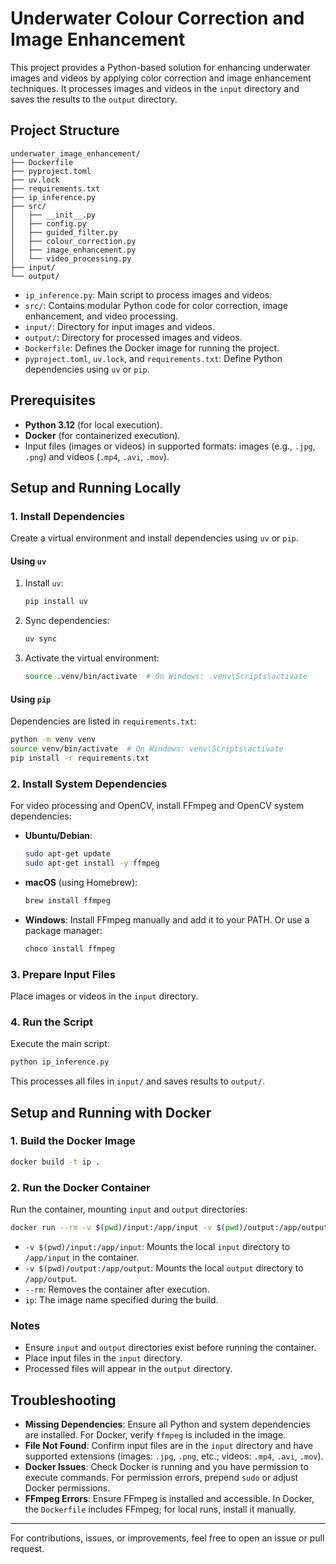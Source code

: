# Underwater Colour Correction and Image Enhancement

This project provides a Python-based solution for enhancing underwater images and videos by applying color correction and image enhancement techniques. It processes images and videos in the `input` directory and saves the results to the `output` directory.

## Project Structure

```
underwater_image_enhancement/
├── Dockerfile
├── pyproject.toml
├── uv.lock
├── requirements.txt
├── ip_inference.py
├── src/
│   ├── __init__.py
│   ├── config.py
│   ├── guided_filter.py
│   ├── colour_correction.py
│   ├── image_enhancement.py
│   └── video_processing.py
├── input/
└── output/
```

* `ip_inference.py`: Main script to process images and videos.
* `src/`: Contains modular Python code for color correction, image enhancement, and video processing.
* `input/`: Directory for input images and videos.
* `output/`: Directory for processed images and videos.
* `Dockerfile`: Defines the Docker image for running the project.
* `pyproject.toml`, `uv.lock`, and `requirements.txt`: Define Python dependencies using `uv` or `pip`.

## Prerequisites

* **Python 3.12** (for local execution).
* **Docker** (for containerized execution).
* Input files (images or videos) in supported formats: images (e.g., `.jpg`, `.png`) and videos (`.mp4`, `.avi`, `.mov`).

## Setup and Running Locally

### 1. Install Dependencies

Create a virtual environment and install dependencies using `uv` or `pip`.

#### Using `uv`

1. Install `uv`:

   ```bash
   pip install uv
   ```
2. Sync dependencies:

   ```bash
   uv sync
   ```
3. Activate the virtual environment:

   ```bash
   source .venv/bin/activate  # On Windows: .venv\Scripts\activate
   ```

#### Using `pip`

Dependencies are listed in `requirements.txt`:

```bash
python -m venv venv
source venv/bin/activate  # On Windows: venv\Scripts\activate
pip install -r requirements.txt
```

### 2. Install System Dependencies

For video processing and OpenCV, install FFmpeg and OpenCV system dependencies:

* **Ubuntu/Debian**:

  ```bash
  sudo apt-get update
  sudo apt-get install -y ffmpeg
  ```
* **macOS** (using Homebrew):

  ```bash
  brew install ffmpeg
  ```
* **Windows**: Install FFmpeg manually and add it to your PATH. Or use a package manager:

  ```bash
  choco install ffmpeg
  ```

### 3. Prepare Input Files

Place images or videos in the `input` directory.

### 4. Run the Script

Execute the main script:

```bash
python ip_inference.py
```

This processes all files in `input/` and saves results to `output/`.

## Setup and Running with Docker

### 1. Build the Docker Image

```bash
docker build -t ip .
```

### 2. Run the Docker Container

Run the container, mounting `input` and `output` directories:

```bash
docker run --rm -v $(pwd)/input:/app/input -v $(pwd)/output:/app/output ip
```

* `-v $(pwd)/input:/app/input`: Mounts the local `input` directory to `/app/input` in the container.
* `-v $(pwd)/output:/app/output`: Mounts the local `output` directory to `/app/output`.
* `--rm`: Removes the container after execution.
* `ip`: The image name specified during the build.

### Notes

* Ensure `input` and `output` directories exist before running the container.
* Place input files in the `input` directory.
* Processed files will appear in the `output` directory.

## Troubleshooting

* **Missing Dependencies**: Ensure all Python and system dependencies are installed. For Docker, verify `ffmpeg` is included in the image.
* **File Not Found**: Confirm input files are in the `input` directory and have supported extensions (images: `.jpg`, `.png`, etc.; videos: `.mp4`, `.avi`, `.mov`).
* **Docker Issues**: Check Docker is running and you have permission to execute commands. For permission errors, prepend `sudo` or adjust Docker permissions.
* **FFmpeg Errors**: Ensure FFmpeg is installed and accessible. In Docker, the `Dockerfile` includes FFmpeg; for local runs, install it manually.

---

For contributions, issues, or improvements, feel free to open an issue or pull request.